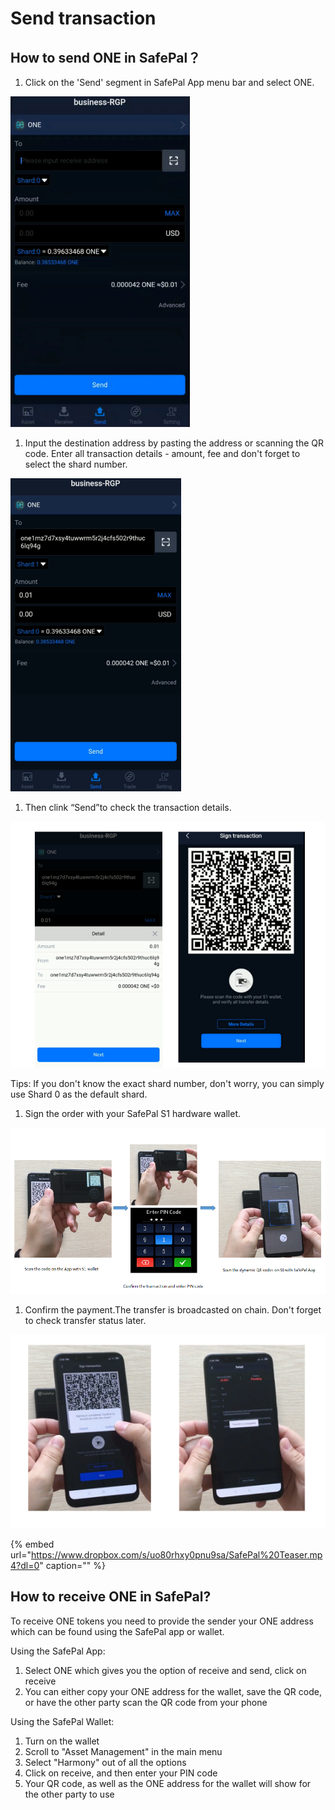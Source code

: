 # Send transaction

## How to send ONE in SafePal？

1. Click on the 'Send' segment in SafePal App menu bar and select ONE.

![](../../../../.gitbook/assets/image%20%28136%29%20%282%29%20%282%29%20%282%29%20%282%29%20%282%29%20%282%29%20%282%29%20%282%29.png)

1. Input the destination address by pasting the address or scanning the QR code. Enter all transaction details - amount, fee and don't forget to select the shard number.

![](../../../../.gitbook/assets/image%20%28156%29.png)

1. Then clink “Send”to check the transaction details.

![](../../../../.gitbook/assets/image%20%2843%29%20%281%29%20%281%29%20%281%29.png)

Tips: If you don't know the exact shard number, don't worry, you can simply use Shard 0 as the default shard.

1. Sign the order with your SafePal S1 hardware wallet.

![](../../../../.gitbook/assets/image%20%2884%29%20%281%29%20%281%29.png)

1. Confirm the payment.The transfer is broadcasted on chain. Don't forget to check transfer status later.

![](../../../../.gitbook/assets/image%20%28103%29%20%282%29%20%282%29%20%282%29%20%282%29%20%282%29%20%282%29%20%282%29%20%282%29%20%281%29.png)

{% embed url="https://www.dropbox.com/s/uo80rhxy0pnu9sa/SafePal%20Teaser.mp4?dl=0" caption="" %}

## How to receive ONE in SafePal?

To receive ONE tokens you need to provide the sender your ONE address which can be found using the SafePal app or wallet.

Using the SafePal App:

1. Select ONE which gives you the option of receive and send, click on receive 
2. You can either copy your ONE address for the wallet, save the QR code, or have the other party scan the QR code from your phone 

Using the SafePal Wallet:

1. Turn on the wallet 
2. Scroll to "Asset Management" in the main menu
3. Select "Harmony" out of all the options 
4. Click on receive, and then enter your PIN code
5. Your QR code, as well as the ONE address for the wallet will show for the other party to use

